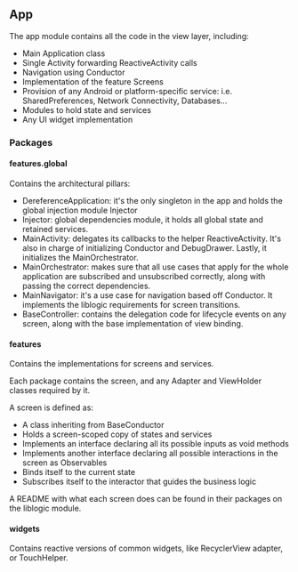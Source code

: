## App

The app module contains all the code in the view layer, including:

* Main Application class
* Single Activity forwarding ReactiveActivity calls
* Navigation using Conductor
* Implementation of the feature Screens
* Provision of any Android or platform-specific service: i.e. SharedPreferences, Network Connectivity, Databases...
* Modules to hold state and services
* Any UI widget implementation

### Packages

#### features.global

Contains the architectural pillars:

* DereferenceApplication: it's the only singleton in the app and holds the global injection module Injector
* Injector: global dependencies module, it holds all global state and retained services.
* MainActivity: delegates its callbacks to the helper ReactiveActivity. It's also in charge of initializing Conductor and DebugDrawer. Lastly, it initializes the MainOrchestrator.
* MainOrchestrator: makes sure that all use cases that apply for the whole application are subscribed and unsubscribed correctly, along with passing the correct dependencies.
* MainNavigator: it's a use case for navigation based off Conductor. It implements the liblogic requirements for screen transitions.
* BaseController: contains the delegation code for lifecycle events on any screen, along with the base implementation of view binding.

#### features

Contains the implementations for screens and services.

Each package contains the screen, and any Adapter and ViewHolder classes required by it.

A screen is defined as: 

* A class inheriting from BaseConductor
* Holds a screen-scoped copy of states and services
* Implements an interface declaring all its possible inputs as void methods
* Implements another interface declaring all possible interactions in the screen as Observables
* Binds itself to the current state
* Subscribes itself to the interactor that guides the business logic

A README with what each screen does can be found in their packages on the liblogic module.

#### widgets

Contains reactive versions of common widgets, like RecyclerView adapter, or TouchHelper.